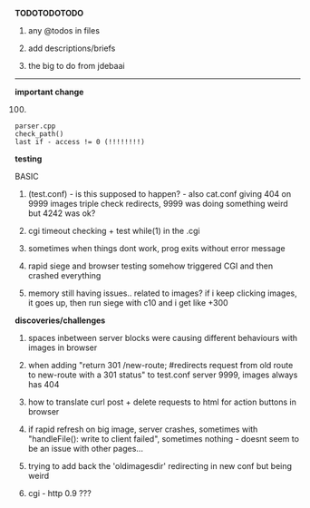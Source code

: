 

**TODOTODOTODO**

1) 
	any @todos in files

2) 
	add descriptions/briefs

3) 	
	the big to do from jdebaai


-------------------

**important change**

100) 
	parser.cpp
	check_path()
	last if - access != 0 (!!!!!!!!)


**testing**

BASIC

1) 	(test.conf) - is this supposed to happen? - also cat.conf giving 404 on 9999 images
	triple check redirects, 9999 was doing something weird but 4242 was ok?

2) 	
	cgi timeout checking + test while(1) in the .cgi

3) 
	sometimes when things dont work, prog exits without error message

4) 
	rapid siege and browser testing somehow triggered CGI and then crashed everything

5) 	
	memory still having issues.. related to images? if i keep clicking images, it goes up, then run siege with c10 and i get like +300



**discoveries/challenges**

1) 	
	spaces inbetween server blocks were causing different behaviours with images in browser

2) 
	when adding "return 301 /new-route; #redirects request from old route to new-route with a 301 status" to test.conf server 9999, images always has 404

3) 	
	how to translate curl post + delete requests to html for action buttons in browser

4) 	
	if rapid refresh on big image, server crashes, sometimes with "handleFile(): write to client failed", sometimes nothing - doesnt seem to be an issue with other pages...

5) 
	trying to add back the 'oldimagesdir' redirecting in new conf but being weird

6) 
	cgi - http 0.9 ???